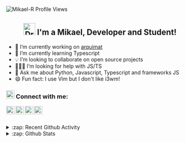 <p align="left"><img src="https://komarev.com/ghpvc/?username=Mikael-R&label=Profile Views&color=blue&style=flat-square"
    alt="Mikael-R Profile Views" /> </p>

<h2 align="center">
  <img src="https://media.giphy.com/media/mGcNjsfWAjY5AEZNw6/giphy.gif" width="32px" alt="Drawing Cat Gif">
  I'm a Mikael, Developer and Student!
</h2>

- 🔭 I’m currently working on [arquimat](https://github.com/Mikael-R/arquimat)
- 🌱 I’m currently learning Typescript
- 💡 I’m looking to collaborate on open source projects
- 👨🏻‍💻 I’m looking for help with JS/TS
- 💬 Ask me about Python, Javascript, Typescript and frameworks JS
- 😄 Fun fact: I use Vim but I don't like i3wm!

<h3>
  <img src="https://emojis.slackmojis.com/emojis/images/1588315024/8823/hyperkitty.gif?1588315024" width="22px"
    alt="Drawing Cat Gif" />
  Connect with me:
</h3>

<p>
  <a href="https://twitter.com/mikaelr16">
    <img align="left" alt="Mikael-R Twitter" width="22px"
      src="https://cdn.jsdelivr.net/npm/simple-icons@v3/icons/twitter.svg" />
  </a>
  <a href="https://linkedin.com/in/mikael-rolim-522aa21b1">
    <img align="left" alt="Mikael-R Linkdein" width="22px"
      src="https://cdn.jsdelivr.net/npm/simple-icons@v3/icons/linkedin.svg" />
  </a>
  <a href="https://github.com/Mikael-R">
    <img align="left" alt="Mikael-R Github" width="22px"
      src="https://cdn.jsdelivr.net/npm/simple-icons@v3/icons/github.svg" />
  </a>
  <a href="https://instagram.com/mikaelr404/">
    <img align="left" alt="Mikael-R Instagram" width="22px"
      src="https://cdn.jsdelivr.net/npm/simple-icons@v3/icons/instagram.svg" />
  </a>
</p>

<br /><br />

<details>
  <summary>:zap: Recent Github Activity</summary>

  <!--START_SECTION:activity-->

1. 🎉 Merged PR [#5](https://github.com/password-generator/password-check-strength/pull/5) in [password-generator/password-check-strength](https://github.com/password-generator/password-check-strength)
2. 💪 Opened PR [#5](https://github.com/password-generator/password-check-strength/pull/5) in [password-generator/password-check-strength](https://github.com/password-generator/password-check-strength)
3. ❗️ Opened issue [#1309](https://github.com/open-wa/wa-automate-nodejs/issues/1309) in [open-wa/wa-automate-nodejs](https://github.com/open-wa/wa-automate-nodejs)
4. 💪 Opened PR [#1](https://github.com/allankildare/app-de-meditacao/pull/1) in [allankildare/app-de-meditacao](https://github.com/allankildare/app-de-meditacao)
5. ❌ Closed PR [#4](https://github.com/trindadematheus/whastapp-sticker-bot/pull/4) in [trindadematheus/whastapp-sticker-bot](https://github.com/trindadematheus/whastapp-sticker-bot)
  [filipedeschamps/ideia-unica](https://github.com/filipedeschamps/ideia-unica)
  4. 🎉 Merged PR [#39](https://github.com/password-generator/password-generator-web/pull/39) in
  [password-generator/password-generator-web](https://github.com/password-generator/password-generator-web)
  5. ❗️ Closed issue [#37](https://github.com/password-generator/password-generator-web/issues/37) in
  [password-generator/password-generator-web](https://github.com/password-generator/password-generator-web)
  <!--END_SECTION:activity-->
</details>

<details>
  <summary>:zap: Github Stats</summary>

  <a href="https://github.com/Mikael-R">
    <img align="center"
      src="https://github-readme-stats.vercel.app/api?username=Mikael-R&show_icons=true&theme=white&line_height=27"
      alt="Mikael-R github stats" />
  </a>

  <a>
    <img align="center"
      src="https://github-readme-stats.vercel.app/api/top-langs/?username=Mikael-R&layout=compact&theme=white"
      alt="Mikael-R most used languages" />
  </a>
</details>
